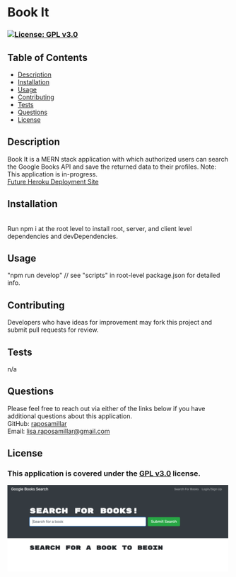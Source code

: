 # Book It

  ### [![License: GPL v3.0](https://img.shields.io/badge/License-GPLv3-blue.svg)](https://www.gnu.org/licenses/gpl-3.0) 

  ## Table of Contents
  - [Description](#description)
  - [Installation](#installation)
  - [Usage](#usage)
  - [Contributing](#contributing)
  - [Tests](#tests)
  - [Questions](#questions)
  - [License](#license)

  ## Description 
  Book It is a MERN stack application with which authorized users can search the Google Books API and save the returned data to their profiles.  Note: This application is in-progress.<br><a href="https://quiet-meadow-40848.herokuapp.com/">Future Heroku Deployment Site</a><br>
  
  ## Installation 
  </br>Run npm i at the root level to install root, server, and client level dependencies and devDependencies.
  
  ## Usage
  "npm run develop" // see "scripts" in root-level package.json for detailed info.

  ## Contributing 
  Developers who have ideas for improvement may fork this project and submit pull requests for review.

  ## Tests
  n/a

  ## Questions 
  Please feel free to reach out via either of the links below if you have additional questions about this application.</br>
  GitHub: <a href="https://github.com/raposamillar/">raposamillar</a></br>
  Email: lisa.raposamillar@gmail.com

  ## License
  ### This application is covered under the [GPL v3.0](https://choosealicense.com/licenses/gpl-3.0/) license.
  
  
  
<img src="./public/../client/public/screenshot-1.jpg" width="500" />
